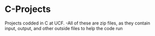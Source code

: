# C-Projects
Projects codded in C at UCF.
-All of these are zip files, as they contain input, output, and other outside files to help the code run
